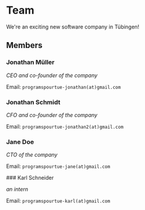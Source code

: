 # Team

We're an exciting new software company in Tübingen!

## Members

### Jonathan Müller

_CEO and co-founder of the company_

Email: `programspourtue-jonathan(at)gmail.com`

### Jonathan Schmidt

_CFO and co-founder of the company_

Email: `programspourtue-jonathan2(at)gmail.com`

### Jane Doe

_CTO of the company_

Email: `programspourtue-jane(at)gmail.com`

### Karl Schneider

_an intern_

Email: `programspourtue-karl(at)gmail.com`
